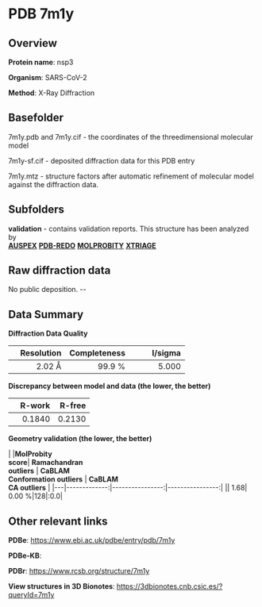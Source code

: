 # PDB 7m1y

## Overview

**Protein name**: nsp3

**Organism**: SARS-CoV-2

**Method**: X-Ray Diffraction



## Basefolder

7m1y.pdb and 7m1y.cif - the coordinates of the threedimensional molecular model

7m1y-sf.cif - deposited diffraction data for this PDB entry

7m1y.mtz - structure factors after automatic refinement of molecular model against the diffraction data.

## Subfolders





**validation** - contains validation reports. This structure has been analyzed by <br>[**AUSPEX**](https://github.com/thorn-lab/coronavirus_structural_task_force/tree/master/pdb/nsp3/SARS-CoV-2/7m1y/validation/auspex) [**PDB-REDO**](https://github.com/thorn-lab/coronavirus_structural_task_force/tree/master/pdb/nsp3/SARS-CoV-2/7m1y/validation/pdb-redo) [**MOLPROBITY**](https://github.com/thorn-lab/coronavirus_structural_task_force/tree/master/pdb/nsp3/SARS-CoV-2/7m1y/validation/molprobity) [**XTRIAGE**](https://github.com/thorn-lab/coronavirus_structural_task_force/blob/master/pdb/nsp3/SARS-CoV-2/7m1y/validation/Xtriage_output.log)   



## Raw diffraction data

No public deposition. --<br> 

## Data Summary
**Diffraction Data Quality**

|   | Resolution | Completeness| I/sigma |
|---|-------------:|----------------:|--------------:|
|   |2.02 Å|99.9  %|<img width=50/>5.000|

**Discrepancy between model and data (the lower, the better)**

|   | **R-work**| **R-free**   
|---|-------------:|----------------:|           
||  0.1840|  0.2130|

**Geometry validation (the lower, the better)**

|   |**MolProbity<br>score**| **Ramachandran<br>outliers** | **CaBLAM<br>Conformation outliers** | **CaBLAM<br>CA outliers** |
|---|-------------:|----------------:|----------------:|
||  1.68|  0.00 %|128|:0.0|

 

 



## Other relevant links 
**PDBe**:  https://www.ebi.ac.uk/pdbe/entry/pdb/7m1y

**PDBe-KB**:  
 
**PDBr**: https://www.rcsb.org/structure/7m1y 

**View structures in 3D Bionotes**: https://3dbionotes.cnb.csic.es/?queryId=7m1y

